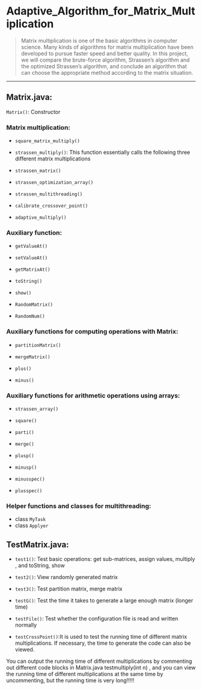 # Adaptive_Algorithm_for_Matrix_Multiplication

> Matrix multiplication is one of the basic algorithms in computer science. Many kinds of algorithms for matrix multiplication have been developed to pursue faster speed and better quality. In this project, we will compare the brute-force algorithm, Strassen’s algorithm and the optimized Strassen’s algorithm, and conclude an algorithm that can choose the appropriate method according to the matrix situation.
---

## Matrix.java:
`Matrix()`: Constructor

### Matrix multiplication:
- `square_matrix_multiply()`

- `strassen_multiply()`: This function essentially calls the following three different matrix multiplications

- `strassen_matrix()`

- `strassen_optimization_array()`

- `strassen_multithreading()`

- `calibrate_crossover_point()`

- `adaptive_multiply()`

### Auxiliary function:
- `getValueAt()`

- `setValueAt()`

- `getMatrixAt()`

- `toString()`

- `show()`

- `RandomMatrix()`

- `RandomNum()`

### Auxiliary functions for computing operations with Matrix:
- `partitionMatrix()`

- `mergeMatrix()`

- `plus()`

- `minus()`

### Auxiliary functions for arithmetic operations using arrays:
- `strassen_array()`

- `square()`

- `parti()`

- `merge()`

- `plusp()`

- `minusp()`

- `minusspec()`

- `plusspec()`

### Helper functions and classes for multithreading:
- class `MyTask`
- class `Applyer`

## TestMatrix.java:
- `test1()`: Test basic operations: get sub-matrices, assign values, multiply , and toString, show

- `test2()`: View randomly generated matrix

- `test3()`: Test partition matrix, merge matrix

- `testG()`: Test the time it takes to generate a large enough matrix (longer time)

- `testFile()`: Test whether the configuration file is read and written normally

- `testCrossPoint()`:It is used to test the running time of different matrix multiplications. If necessary, the time to generate the code can also be viewed.


You can output the running time of different multiplications by commenting out different code blocks in Matrix.java testmultiply(int n) , and you can view the running time of different multiplications at the same time by uncommenting, but the running time is very long!!!!!
